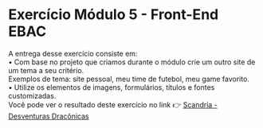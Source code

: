 # Exercício Módulo 5 - Front-End EBAC

A entrega desse exercício
consiste em: <br>
• Com base no projeto que criamos durante o
módulo crie um outro site de um tema a seu
critério.<br> Exemplos de tema: site pessoal,
meu time de futebol, meu game favorito.<br>
• Utilize os elementos de imagens,
formulários, títulos e fontes customizadas.<br>
Você pode ver o resultado deste exercício no link 👉 [Scandria - Desventuras Dracônicas](https://scandria-rpg.vercel.app/?vercelToolbarCode=p88uF79YYEePLJi)

